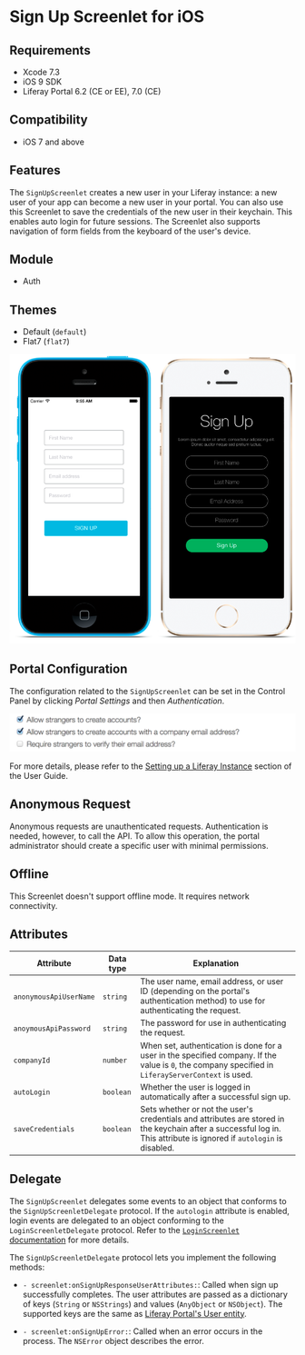 # Sign Up Screenlet for iOS [](id=signupscreenlet-for-ios)

## Requirements [](id=requirements)

- Xcode 7.3
- iOS 9 SDK
- Liferay Portal 6.2 (CE or EE), 7.0 (CE) 

## Compatibility [](id=compatibility)

- iOS 7 and above

## Features [](id=features)

The `SignUpScreenlet` creates a new user in your Liferay instance: a new user of
your app can become a new user in your portal. You can also use this Screenlet
to save the credentials of the new user in their keychain. This enables auto
login for future sessions. The Screenlet also supports navigation of form fields
from the keyboard of the user's device.

## Module [](id=module)

- Auth

## Themes [](id=themes)

- Default (`default`)
- Flat7 (`flat7`)

![The `SignUpScreenlet` with the Default and Flat7 Themes.](../../images/screens-ios-signup.png)

## Portal Configuration [](id=portal-configuration)

The configuration related to the `SignUpScreenlet` can be set in the Control 
Panel by clicking *Portal Settings* and then *Authentication*. 

![The portal settings related to the `SignUpScreenlet`.](../../images/screens-portal-signup.png)

For more details, please refer to the 
[Setting up a Liferay Instance](/discover/portal/-/knowledge_base/7-0/setting-up-a-liferay-instance) 
section of the User Guide. 

## Anonymous Request [](id=anonymous-request)

Anonymous requests are unauthenticated requests. Authentication is needed,
however, to call the API. To allow this operation, the portal administrator
should create a specific user with minimal permissions.

## Offline [](id=offline)

This Screenlet doesn't support offline mode. It requires network connectivity.

## Attributes [](id=attributes)

| Attribute | Data type | Explanation |
|-----------|-----------|-------------| 
| `anonymousApiUserName` | `string` | The user name, email address, or user ID (depending on the portal's authentication method) to use for authenticating the request. |
| `anoymousApiPassword` | `string` | The password for use in authenticating the request. |
| `companyId` | `number` | When set, authentication is done for a user in the specified company. If the value is `0`, the company specified in `LiferayServerContext` is used. |
| `autoLogin` | `boolean` | Whether the user is logged in automatically after a successful sign up. |
| `saveCredentials` | `boolean` | Sets whether or not the user's credentials and attributes are stored in the keychain after a successful log in. This attribute is ignored if `autologin` is disabled. |

## Delegate [](id=delegate)

The `SignUpScreenlet` delegates some events to an object that conforms to the 
`SignUpScreenletDelegate` protocol. If the `autologin` attribute is enabled, 
login events are delegated to an object conforming to the 
`LoginScreenletDelegate` protocol. Refer to the [`LoginScreenlet` documentation](LoginScreenlet.md) 
for more details.

The `SignUpScreenletDelegate` protocol lets you implement the following methods:

- `- screenlet:onSignUpResponseUserAttributes:`: Called when sign up 
  successfully completes. The user attributes are passed as a dictionary of keys 
  (`String` or `NSStrings`) and values (`AnyObject` or `NSObject`). The 
  supported keys are the same as [Liferay Portal's User entity](https://github.com/liferay/liferay-portal/blob/6.2.x/portal-impl/src/com/liferay/portal/service.xml#L2227).

- `- screenlet:onSignUpError:`: Called when an error occurs in the process. The 
  `NSError` object describes the error.
